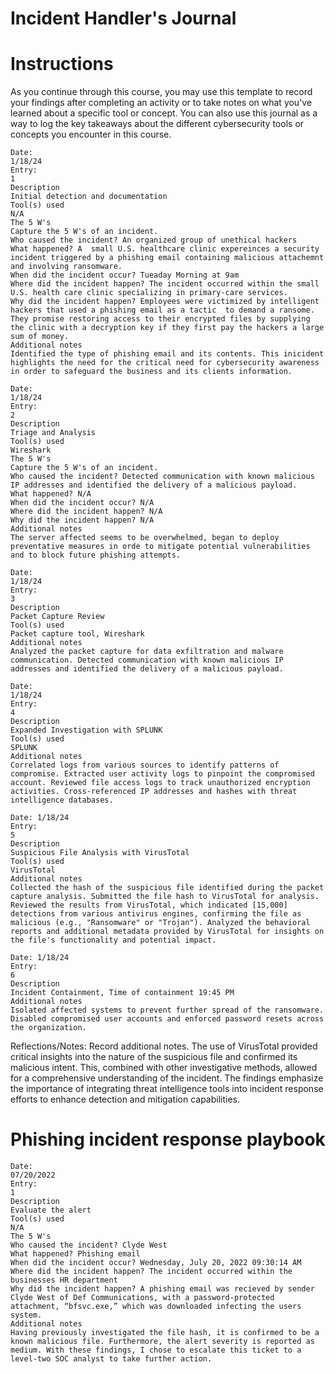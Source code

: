 # Incident Handler's Journal

# Instructions
As you continue through this course, you may use this template to record your findings after completing an activity or to take notes on what you've learned about a specific tool or concept. You can also use this journal as a way to log the key takeaways about the different cybersecurity tools or concepts you encounter in this course.

```
Date: 
1/18/24
Entry:
1
Description
Initial detection and documentation
Tool(s) used
N/A
The 5 W's 
Capture the 5 W's of an incident.
Who caused the incident? An organized group of unethical hackers
What happened? A  small U.S. healthcare clinic expereinces a security incident triggered by a phishing email containing malicious attachemnt and involving ransomware.
When did the incident occur? Tueaday Morning at 9am
Where did the incident happen? The incident occurred within the small U.S. health care clinic specializing in primary-care services.
Why did the incident happen? Employees were victimized by intelligent  hackers that used a phishing email as a tactic  to demand a ransome. They promise restoring access to their encrypted files by supplying the clinic with a decryption key if they first pay the hackers a large sum of money. 
Additional notes
Identified the type of phishing email and its contents. This inicident highlights the need for the critical need for cybersecurity awareness in order to safeguard the business and its clients information. 
```


```
Date: 
1/18/24
Entry:
2
Description
Triage and Analysis
Tool(s) used
Wireshark
The 5 W's 
Capture the 5 W's of an incident.
Who caused the incident? Detected communication with known malicious IP addresses and identified the delivery of a malicious payload.
What happened? N/A
When did the incident occur? N/A
Where did the incident happen? N/A
Why did the incident happen? N/A
Additional notes
The server affected seems to be overwhelmed, began to deploy preventative measures in orde to mitigate potential vulnerabilities and to block future phishing attempts. 
```


```
Date: 
1/18/24
Entry: 
3
Description
Packet Capture Review
Tool(s) used
Packet capture tool, Wireshark
Additional notes
Analyzed the packet capture for data exfiltration and malware communication. Detected communication with known malicious IP addresses and identified the delivery of a malicious payload.
```


```
Date: 
1/18/24
Entry:
4
Description
Expanded Investigation with SPLUNK
Tool(s) used
SPLUNK
Additional notes
Correlated logs from various sources to identify patterns of compromise. Extracted user activity logs to pinpoint the compromised account. Reviewed file access logs to track unauthorized encryption activities. Cross-referenced IP addresses and hashes with threat intelligence databases.
```


```
Date: 1/18/24
Entry:
5
Description
Suspicious File Analysis with VirusTotal
Tool(s) used
VirusTotal
Additional notes
Collected the hash of the suspicious file identified during the packet capture analysis. Submitted the file hash to VirusTotal for analysis. Reviewed the results from VirusTotal, which indicated [15,000] detections from various antivirus engines, confirming the file as malicious (e.g., "Ransomware" or "Trojan"). Analyzed the behavioral reports and additional metadata provided by VirusTotal for insights on the file's functionality and potential impact.

```


```
Date: 1/18/24
Entry:
6
Description
Incident Containment, Time of containment 19:45 PM
Additional notes
Isolated affected systems to prevent further spread of the ransomware. Disabled compromised user accounts and enforced password resets across the organization.
```

Reflections/Notes: Record additional notes.
The use of VirusTotal provided critical insights into the nature of the suspicious file and confirmed its malicious intent. This, combined with other investigative methods, allowed for a comprehensive understanding of the incident. The findings emphasize the importance of integrating threat intelligence tools into incident response efforts to enhance detection and mitigation capabilities.

# Phishing incident response playbook
```
Date: 
07/20/2022
Entry:
1
Description
Evaluate the alert
Tool(s) used
N/A
The 5 W's 
Who caused the incident? Clyde West
What happened? Phishing email 
When did the incident occur? Wednesday, July 20, 2022 09:30:14 AM
Where did the incident happen? The incident occurred within the businesses HR department
Why did the incident happen? A phishing email was recieved by sender Clyde West of Def Communications, with a password-protected attachment, “bfsvc.exe,” which was downloaded infecting the users system. 
Additional notes
Having previously investigated the file hash, it is confirmed to be a known malicious file. Furthermore, the alert severity is reported as medium. With these findings, I chose to escalate this ticket to a level-two SOC analyst to take further action.
```

